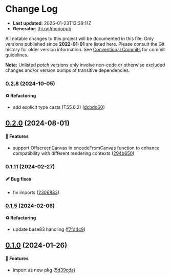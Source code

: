 # Change Log

- **Last updated**: 2025-01-23T13:39:11Z
- **Generator**: [thi.ng/monopub](https://thi.ng/monopub)

All notable changes to this project will be documented in this file.
Only versions published since **2022-01-01** are listed here.
Please consult the Git history for older version information.
See [Conventional Commits](https://conventionalcommits.org/) for commit guidelines.

**Note:** Unlisted _patch_ versions only involve non-code or otherwise excluded changes
and/or version bumps of transitive dependencies.

### [0.2.8](https://github.com/thi-ng/umbrella/tree/@thi.ng/blurhash@0.2.8) (2024-10-05)

#### ♻️ Refactoring

- add explicit type casts (TS5.6.2) ([dcbdd60](https://github.com/thi-ng/umbrella/commit/dcbdd60))

## [0.2.0](https://github.com/thi-ng/umbrella/tree/@thi.ng/blurhash@0.2.0) (2024-08-01)

#### 🚀 Features

- support OffscreenCanvas in encodeFromCanvas function to enhance compatibility with different rendering contexts ([294b650](https://github.com/thi-ng/umbrella/commit/294b650))

### [0.1.11](https://github.com/thi-ng/umbrella/tree/@thi.ng/blurhash@0.1.11) (2024-02-27)

#### 🩹 Bug fixes

- fix imports ([2306883](https://github.com/thi-ng/umbrella/commit/2306883))

### [0.1.5](https://github.com/thi-ng/umbrella/tree/@thi.ng/blurhash@0.1.5) (2024-02-06)

#### ♻️ Refactoring

- update base83 handling ([f7fd4c9](https://github.com/thi-ng/umbrella/commit/f7fd4c9))

## [0.1.0](https://github.com/thi-ng/umbrella/tree/@thi.ng/blurhash@0.1.0) (2024-01-26)

#### 🚀 Features

- import as new pkg ([5d39cda](https://github.com/thi-ng/umbrella/commit/5d39cda))
